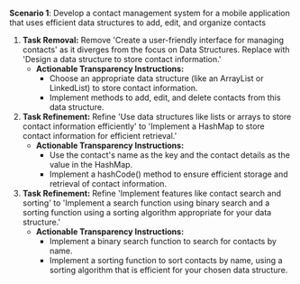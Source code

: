 **Scenario 1**: Develop a contact management system for a mobile application that uses efficient data structures to add, edit, and organize contacts
    
1. **Task Removal:** Remove 'Create a user-friendly interface for managing contacts' as it diverges from the focus on Data Structures. Replace with 'Design a data structure to store contact information.'
    - **Actionable Transparency Instructions:**
        - Choose an appropriate data structure (like an ArrayList or LinkedList) to store contact information.
        - Implement methods to add, edit, and delete contacts from this data structure.
2. **Task Refinement:** Refine 'Use data structures like lists or arrays to store contact information efficiently' to 'Implement a HashMap to store contact information for efficient retrieval.'
    - **Actionable Transparency Instructions:**
        - Use the contact's name as the key and the contact details as the value in the HashMap.
        - Implement a hashCode() method to ensure efficient storage and retrieval of contact information.
3. **Task Refinement:** Refine 'Implement features like contact search and sorting' to 'Implement a search function using binary search and a sorting function using a sorting algorithm appropriate for your data structure.'
    - **Actionable Transparency Instructions:**
        - Implement a binary search function to search for contacts by name.
        - Implement a sorting function to sort contacts by name, using a sorting algorithm that is efficient for your chosen data structure.